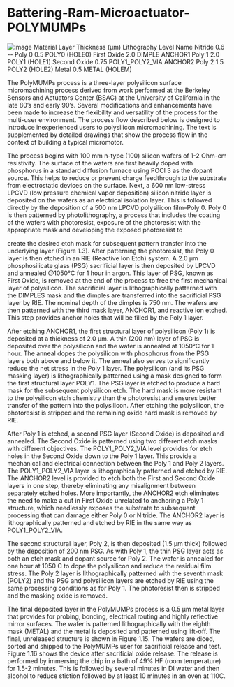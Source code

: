 # Battering-Ram-Microactuator-POLYMUMPs

![image](https://user-images.githubusercontent.com/89353805/155899040-0838bc94-416b-47ac-9f01-7479f7b60b7d.png)
Material Layer	Thickness (µm)	Lithography Level Name
Nitride	          0.6	                    --
Poly 0	           0.5	              POLY0 (HOLE0)
First Oxide	      2.0	                  DIMPLE
                                        ANCHOR1
Poly 1	           2.0	              POLY1 (HOLE1)
Second Oxide	     0.75	            POLY1_POLY2_VIA
                                        ANCHOR2
Poly 2	           1.5	              POLY2 (HOLE2)
Metal	            0.5	              METAL (HOLEM)


The PolyMUMPs process is a three-layer polysilicon surface micromachining process derived from work performed at the Berkeley Sensors and Actuators Center (BSAC) at the University of California in the late 80’s and early 90’s. Several modifications and enhancements have been made to increase the flexibility and versatility of the process for the multi-user environment. The process flow described below is designed to introduce inexperienced users to polysilicon micromachining. The text is supplemented by detailed drawings that show the process flow in the context of building a typical micromotor.

The process begins with 100 mm n-type (100) silicon wafers of 1-2 Ohm-cm resistivity. The surface of the wafers are first heavily doped with phosphorus in a standard diffusion furnace using POCl 3 as the dopant source. This helps to reduce or prevent charge feedthrough to the substrate from electrostatic devices on the surface. Next, a 600 nm low-stress LPCVD (low pressure chemical vapor deposition) silicon nitride layer is deposited on the wafers as an electrical isolation layer. This is followed directly by the deposition of a 500 nm LPCVD polysilicon film–Poly 0. Poly 0 is then patterned by photolithography, a process that includes the coating of the wafers with photoresist, exposure of the photoresist with the appropriate mask and developing the exposed photoresist to
 
create the desired etch mask for subsequent pattern transfer into the underlying layer (Figure 1.3). After patterning the photoresist, the Poly 0 layer is then etched in an RIE (Reactive Ion Etch) system. A 2.0 µm phosphosilicate glass (PSG) sacrificial layer is then deposited by LPCVD and annealed @1050°C for 1 hour in argon. This layer of PSG, known as First Oxide, is removed at the end of the process to free the first mechanical layer of polysilicon. The sacrificial layer is lithographically patterned with the DIMPLES mask and the dimples are transferred into the sacrificial PSG layer by RIE. The nominal depth of the dimples is 750 nm. The wafers are then patterned with the third mask layer, ANCHOR1, and reactive ion etched. This step provides anchor holes that will be filled by the Poly 1 layer.

After etching ANCHOR1, the first structural layer of polysilicon (Poly 1) is deposited at a thickness of 2.0 µm. A thin (200 nm) layer of PSG is deposited over the polysilicon and the wafer is annealed at 1050°C for 1 hour. The anneal dopes the polysilicon with phosphorus from the PSG layers both above and below it. The anneal also serves to significantly reduce the net stress in the Poly 1 layer. The polysilicon (and its PSG masking layer) is lithographically patterned using a mask designed to form the first structural layer POLY1. The PSG layer is etched to produce a hard mask for the subsequent polysilicon etch. The hard mask is more resistant to the polysilicon etch chemistry than the photoresist and ensures better transfer of the pattern into the polysilicon. After etching the polysilicon, the photoresist is stripped and the remaining oxide hard mask is removed by RIE.

After Poly 1 is etched, a second PSG layer (Second Oxide) is deposited and annealed. The Second Oxide is patterned using two different etch masks with different objectives. The POLY1_POLY2_VIA level provides for etch holes in the Second Oxide down to the Poly 1 layer. This provide a mechanical and electrical connection between the Poly 1 and Poly 2 layers. The POLY1_POLY2_VIA layer is lithographically patterned and etched by RIE. The ANCHOR2 level is provided to etch both the First and Second Oxide layers in one step, thereby eliminating any misalignment between separately etched holes. More importantly, the ANCHOR2 etch eliminates the need to make a cut in First Oxide unrelated to anchoring a Poly 1 structure, which needlessly exposes the substrate to subsequent processing that can damage either Poly 0 or Nitride. The ANCHOR2 layer is lithographically patterned and etched by RIE in the same way as POLY1_POLY2_VIA.

The second structural layer, Poly 2, is then deposited (1.5 µm thick) followed by the deposition of 200 nm PSG. As with Poly 1, the thin PSG layer acts as both an etch mask and dopant source for Poly 2. The wafer is annealed for one hour at 1050 C to dope the polysilicon and reduce the residual film stress. The Poly 2 layer is lithographically patterned with the seventh mask (POLY2) and the PSG and polysilicon layers are etched by RIE using the same processing conditions as for Poly 1. The photoresist then is stripped and the masking oxide is removed.

The final deposited layer in the PolyMUMPs process is a 0.5 µm metal layer that provides for probing, bonding, electrical routing and highly reflective mirror surfaces. The wafer is patterned lithographically with the eighth mask (METAL) and the metal is deposited and patterned using lift-off. The final, unreleased structure is shown in Figure 1.15. The wafers are diced, sorted and shipped to the PolyMUMPs user for sacrificial release and test. Figure 1.16 shows the device after sacrificial oxide release. The release is performed by immersing the chip in a bath of 49% HF (room temperature) for 1.5-2 minutes. This is followed by several minutes in DI water and then alcohol to reduce stiction followed by at least 10 minutes in an oven at 110C.

 
